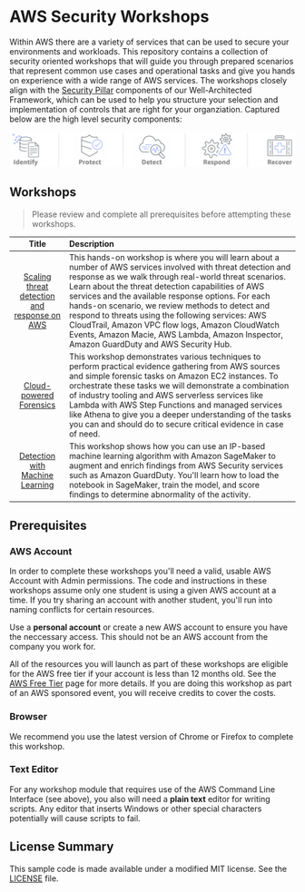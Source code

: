 # AWS Security Workshops

Within AWS there are a variety of services that can be used to secure your environments and workloads. This repository contains a collection of security oriented workshops that will guide you through prepared scenarios that represent common use cases and operational tasks and give you hands on experience with a wide range of AWS services.  The workshops closely align with the [Security Pillar](https://d1.awsstatic.com/whitepapers/architecture/AWS-Security-Pillar.pdf) components of our Well-Architected Framework, which can be used to help you structure your selection and implementation of controls that are right for your organziation.  Captured below are the high level security components:

![Components](./images/security-components-color.png "Categorization of AWS Security Services")

## Workshops

> Please review and complete all prerequisites before attempting these workshops.

Title               | Description
:---: | :---
[Scaling threat detection and response on AWS](./threat-detection-wksp/)                           | This hands-on workshop is where you will learn about a number of AWS services involved with threat detection and response as we walk through real-world threat scenarios. Learn about the threat detection capabilities of AWS services and the available response options. For each hands-on scenario, we review methods to detect and respond to threats using the following services: AWS CloudTrail, Amazon VPC flow logs, Amazon CloudWatch Events, Amazon Macie, AWS Lambda, Amazon Inspector, Amazon GuardDuty and AWS Security Hub.
[Cloud-powered Forensics](./forensics-wksp/)                           | This workshop demonstrates various techniques to perform practical evidence gathering from AWS sources and simple forensic tasks on Amazon EC2 instances. To orchestrate these tasks we will demonstrate a combination of industry tooling and AWS serverless services like Lambda with AWS Step Functions and managed services like Athena to give you a deeper understanding of the tasks you can and should do to secure critical evidence in case of need.
[Detection with Machine Learning](./detection-ml-wksp/)                           | This workshop shows how you can use an IP-based machine learning algorithm with Amazon SageMaker to augment and enrich findings from AWS Security services such as Amazon GuardDuty. You'll learn how to load the notebook in SageMaker, train the model, and score findings to determine abnormality of the activity.

## Prerequisites

### AWS Account

In order to complete these workshops you'll need a valid, usable AWS Account with Admin permissions.  The code and instructions in these workshops assume only one student is using a given AWS account at a time. If you try sharing an account with another student, you'll run into naming conflicts for certain resources. 

Use a **personal account** or create a new AWS account to ensure you have the neccessary access. This should not be an AWS account from the company you work for.

All of the resources you will launch as part of these workshops are eligible for the AWS free tier if your account is less than 12 months old. See the [AWS Free Tier](https://aws.amazon.com/free/) page for more details.  If you are doing this workshop as part of an AWS sponsored event, you will receive credits to cover the costs.

### Browser

We recommend you use the latest version of Chrome or Firefox to complete this workshop.

### Text Editor

For any workshop module that requires use of the AWS Command Line Interface (see above), you also will need a **plain text** editor for writing scripts. Any editor that inserts Windows or other special characters potentially will cause scripts to fail.

## License Summary

This sample code is made available under a modified MIT license. See the [LICENSE](LICENSE) file.
